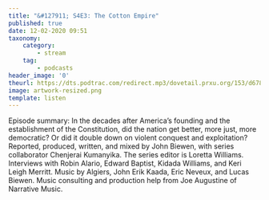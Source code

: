 ```yaml
---
title: "&#127911; S4E3: The Cotton Empire"
published: true
date: 12-02-2020 09:51
taxonomy:
    category:
        - stream
    tag:
        - podcasts
header_image: '0'
theurl: https://dts.podtrac.com/redirect.mp3/dovetail.prxu.org/153/d678cce8-897a-4990-a4db-73736e8cb6c8/S4E3_PartA_6.mp3
image: artwork-resized.png
template: listen
--- 
```

Episode summary: In the decades after America’s founding and the establishment of the Constitution, did the nation get better, more just, more democratic? Or did it double down on violent conquest and exploitation? Reported, produced, written, and mixed by John Biewen, with series collaborator Chenjerai Kumanyika. The series editor is Loretta Williams. Interviews with Robin Alario, Edward Baptist, Kidada Williams, and Keri Leigh Merritt. Music by Algiers, John Erik Kaada, Eric Neveux, and Lucas Biewen. Music consulting and production help from Joe Augustine of Narrative Music.
